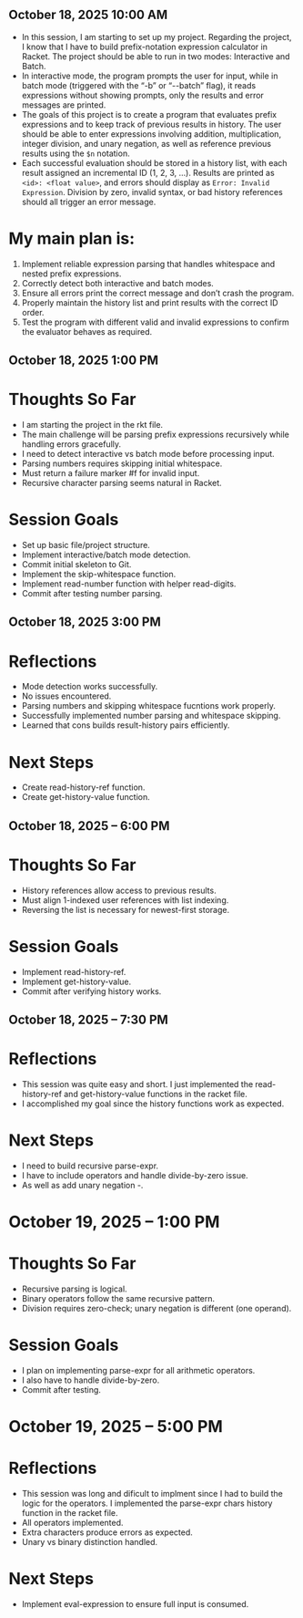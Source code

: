## October 18, 2025 10:00 AM

- In this session, I am starting to set up my project. Regarding the project, I know that I have to build prefix-notation expression calculator in Racket. The project should be able to run in two modes: Interactive and Batch.
- In interactive mode, the program prompts the user for input, while in batch mode (triggered with the “-b” or “--batch” flag), it reads expressions without showing prompts, only the results and error messages are printed.
- The goals of this project is to create a program that evaluates prefix expressions and to keep track of previous results in history. The user should be able to enter expressions involving addition, multiplication, integer division, and unary negation, as well as reference previous results using the `$n` notation.
- Each successful evaluation should be stored in a history list, with each result assigned an incremental ID (1, 2, 3, …). Results are printed as `<id>: <float value>`, and errors should display as `Error: Invalid Expression`. Division by zero, invalid syntax, or bad history references should all trigger an error message.

# My main plan is:
  1. Implement reliable expression parsing that handles whitespace and nested prefix expressions.
  2. Correctly detect both interactive and batch modes.
  3. Ensure all errors print the correct message and don’t crash the program.
  4. Properly maintain the history list and print results with the correct ID order.
  5. Test the program with different valid and invalid expressions to confirm the evaluator behaves as required.
  

## October 18, 2025 1:00 PM

# Thoughts So Far
- I am starting the project in the rkt file.
- The main challenge will be parsing prefix expressions recursively while handling errors gracefully.
- I need to detect interactive vs batch mode before processing input.
- Parsing numbers requires skipping initial whitespace.
- Must return a failure marker #f for invalid input.
- Recursive character parsing seems natural in Racket.
  
# Session Goals
- Set up basic file/project structure.
- Implement interactive/batch mode detection.
- Commit initial skeleton to Git.
- Implement the skip-whitespace function.
- Implement read-number function with helper read-digits.
- Commit after testing number parsing.
  
## October 18, 2025 3:00 PM

# Reflections
- Mode detection works successfully.
- No issues encountered.
- Parsing numbers and skipping whitespace fucntions work properly.
- Successfully implemented number parsing and whitespace skipping.
- Learned that cons builds result-history pairs efficiently.
  
# Next Steps
- Create read-history-ref function.
- Create get-history-value function.

## October 18, 2025 – 6:00 PM

# Thoughts So Far
- History references allow access to previous results.
- Must align 1-indexed user references with list indexing.
- Reversing the list is necessary for newest-first storage.

# Session Goals
- Implement read-history-ref.
- Implement get-history-value.
- Commit after verifying history works.

## October 18, 2025 – 7:30 PM

# Reflections
- This session was quite easy and short. I just implemented the read-history-ref and get-history-value functions in the racket file.
- I accomplished my goal since the history functions work as expected.
# Next Steps
- I need to build recursive parse-expr.
- I have to include operators and handle divide-by-zero issue.
- As well as add unary negation -.

# October 19, 2025 – 1:00 PM

# Thoughts So Far
- Recursive parsing is logical.
- Binary operators follow the same recursive pattern.
- Division requires zero-check; unary negation is different (one operand).

# Session Goals
- I plan on implementing parse-expr for all arithmetic operators.
- I also have to handle divide-by-zero.
- Commit after testing.

# October 19, 2025 – 5:00 PM

# Reflections
- This session was long and dificult to implment since I had to build the logic for the operators. I implemented the parse-expr chars history function in the racket file.
- All operators implemented.
- Extra characters produce errors as expected.
- Unary vs binary distinction handled.
# Next Steps
- Implement eval-expression to ensure full input is consumed.

  
